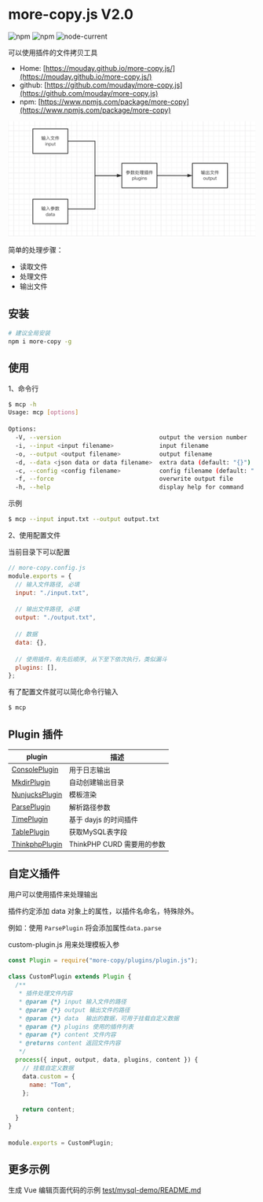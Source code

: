 # more-copy.js V2.0

![npm](https://img.shields.io/npm/v/more-copy)
![npm](https://img.shields.io/npm/dw/more-copy)
![node-current](https://img.shields.io/node/v/more-copy)

可以使用插件的文件拷贝工具

- Home: [https://mouday.github.io/more-copy.js/](https://mouday.github.io/more-copy.js/)
- github: [https://github.com/mouday/more-copy.js](https://github.com/mouday/more-copy.js)
- npm: [https://www.npmjs.com/package/more-copy](https://www.npmjs.com/package/more-copy)

![](img/more-copy.png)

简单的处理步骤：

- 读取文件
- 处理文件
- 输出文件

## 安装

```bash
# 建议全局安装
npm i more-copy -g
```

## 使用

1、命令行

```bash
$ mcp -h
Usage: mcp [options]

Options:
  -V, --version                            output the version number
  -i, --input <input filename>             input filename
  -o, --output <output filename>           output filename
  -d, --data <json data or data filename>  extra data (default: "{}")
  -c, --config <config filename>           config filename (default: "./more-copy.config.js")
  -f, --force                              overwrite output file
  -h, --help                               display help for command
```

示例

```bash
$ mcp --input input.txt --output output.txt
```

2、使用配置文件

当前目录下可以配置

```js
// more-copy.config.js
module.exports = {
  // 输入文件路径, 必填
  input: "./input.txt",

  // 输出文件路径, 必填
  output: "./output.txt",

  // 数据
  data: {},

  // 使用插件，有先后顺序, 从下至下依次执行，类似漏斗
  plugins: [],
};
```

有了配置文件就可以简化命令行输入

```bash
$ mcp
```

## Plugin 插件

| plugin                                              | 描述             |
| --------------------------------------------------- | ---------------- |
| [ConsolePlugin](plugins/console-plugin/README.md)   | 用于日志输出     |
| [MkdirPlugin](plugins/mkdir-plugin/README.md)       | 自动创建输出目录 |
| [NunjucksPlugin](plugins/nunjucks-plugin/README.md) | 模板渲染         |
| [ParsePlugin](plugins/parse-plugin/README.md) | 解析路径参数         |
| [TimePlugin](plugins/time-plugin/README.md) | 基于 dayjs 的时间插件      |
| [TablePlugin](plugins/table-plugin/README.md) | 获取MySQL表字段     |
| [ThinkphpPlugin](plugins/thinkphp-plugin/README.md) | ThinkPHP CURD 需要用的参数    |

## 自定义插件

用户可以使用插件来处理输出

插件约定添加 data 对象上的属性，以插件名命名，特殊除外。

例如：使用 `ParsePlugin` 将会添加属性`data.parse`

custom-plugin.js 用来处理模板入参

```js
const Plugin = require("more-copy/plugins/plugin.js");

class CustomPlugin extends Plugin {
  /**
   * 插件处理文件内容
   * @param {*} input 输入文件的路径
   * @param {*} output 输出文件的路径
   * @param {*} data  输出的数据，可用于挂载自定义数据
   * @param {*} plugins 使用的插件列表
   * @param {*} content 文件内容
   * @returns content 返回文件内容
   */
  process({ input, output, data, plugins, content }) {
    // 挂载自定义数据
    data.custom = {
      name: "Tom",
    };

    return content;
  }
}

module.exports = CustomPlugin;
```

## 更多示例

生成 Vue 编辑页面代码的示例 [test/mysql-demo/README.md](test/mysql-demo/README.md)
